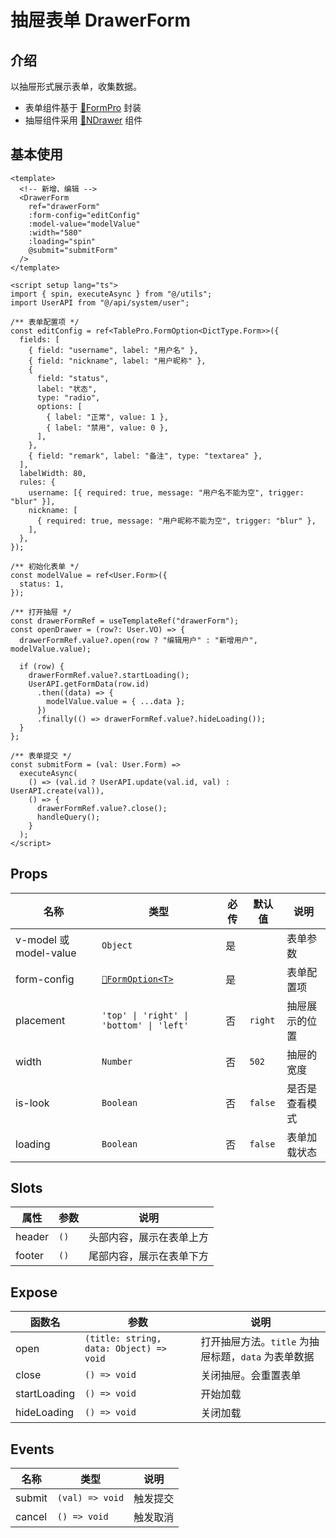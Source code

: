 # 抽屉表单 DrawerForm

## 介绍

以抽屉形式展示表单，收集数据。

- 表单组件基于 [🔗FormPro](/components/form-pro) 封装
- 抽屉组件采用 [🔗NDrawer](https://www.naiveui.com/zh-CN/os-theme/components/drawer) 组件

## 基本使用

```vue [vue]
<template>
  <!-- 新增、编辑 -->
  <DrawerForm
    ref="drawerForm"
    :form-config="editConfig"
    :model-value="modelValue"
    :width="580"
    :loading="spin"
    @submit="submitForm"
  />
</template>

<script setup lang="ts">
import { spin, executeAsync } from "@/utils";
import UserAPI from "@/api/system/user";

/** 表单配置项 */
const editConfig = ref<TablePro.FormOption<DictType.Form>>({
  fields: [
    { field: "username", label: "用户名" },
    { field: "nickname", label: "用户昵称" },
    {
      field: "status",
      label: "状态",
      type: "radio",
      options: [
        { label: "正常", value: 1 },
        { label: "禁用", value: 0 },
      ],
    },
    { field: "remark", label: "备注", type: "textarea" },
  ],
  labelWidth: 80,
  rules: {
    username: [{ required: true, message: "用户名不能为空", trigger: "blur" }],
    nickname: [
      { required: true, message: "用户昵称不能为空", trigger: "blur" },
    ],
  },
});

/** 初始化表单 */
const modelValue = ref<User.Form>({
  status: 1,
});

/** 打开抽屉 */
const drawerFormRef = useTemplateRef("drawerForm");
const openDrawer = (row?: User.VO) => {
  drawerFormRef.value?.open(row ? "编辑用户" : "新增用户", modelValue.value);

  if (row) {
    drawerFormRef.value?.startLoading();
    UserAPI.getFormData(row.id)
      .then((data) => {
        modelValue.value = { ...data };
      })
      .finally(() => drawerFormRef.value?.hideLoading());
  }
};

/** 表单提交 */
const submitForm = (val: User.Form) =>
  executeAsync(
    () => (val.id ? UserAPI.update(val.id, val) : UserAPI.create(val)),
    () => {
      drawerFormRef.value?.close();
      handleQuery();
    }
  );
</script>
```

## Props

| 名称 | 类型 | 必传 | 默认值 | 说明 |
| --- | --- | --- | --- | --- |
| v-model 或 model-value | `Object` | 是 | | 表单参数 |
| form-config | [`🔗FormOption<T>`](/components/form-pro#formoption) | 是 | | 表单配置项 |
| placement | `'top' \| 'right' \| 'bottom' \| 'left'` | 否 | `right` | 抽屉展示的位置 |
| width | `Number` | 否 | `502` | 抽屉的宽度 |
| is-look | `Boolean` | 否 | `false` | 是否是查看模式 |
| loading | `Boolean` | 否 | `false` | 表单加载状态 |

## Slots

| 属性 | 参数 | 说明 |
| --- | --- | --- |
| header | `()` | 头部内容，展示在表单上方 |
| footer | `()` | 尾部内容，展示在表单下方 |

## Expose
| 函数名 | 参数 | 说明 |
| --- | --- | --- |
| open | `(title: string, data: Object) => void` | 打开抽屉方法。`title` 为抽屉标题，`data` 为表单数据|
| close | `() => void` | 关闭抽屉。会重置表单 |
| startLoading | `() => void` | 开始加载 |
| hideLoading | `() => void` | 关闭加载 |

## Events

| 名称 | 类型 | 说明 |
| --- | --- | --- |
| submit | `(val) => void` | 触发提交 |
| cancel | `() => void` | 触发取消 |
